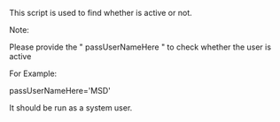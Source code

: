 This script is used to find whether is active or not.

Note:

Please provide the " passUserNameHere " to check whether the user is active

For Example:

passUserNameHere='MSD'

It should be run as a system user.
